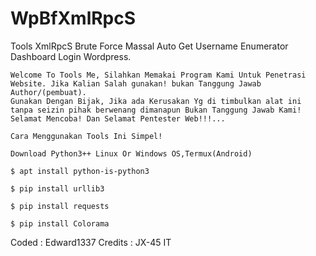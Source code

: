 # WpBfXmlRpcS
Tools XmlRpcS Brute Force Massal Auto Get Username Enumerator Dashboard Login Wordpress.

```
Welcome To Tools Me, Silahkan Memakai Program Kami Untuk Penetrasi Website. Jika Kalian Salah gunakan! bukan Tanggung Jawab Author/(pembuat).
Gunakan Dengan Bijak, Jika ada Kerusakan Yg di timbulkan alat ini tanpa seizin pihak berwenang dimanapun Bukan Tanggung Jawab Kami!
Selamat Mencoba! Dan Selamat Pentester Web!!!...

Cara Menggunakan Tools Ini Simpel!
```

```
Download Python3++ Linux Or Windows OS,Termux(Android)

$ apt install python-is-python3

$ pip install urllib3

$ pip install requests

$ pip install Colorama
```

Coded : Edward1337
Credits : JX-45 IT 
